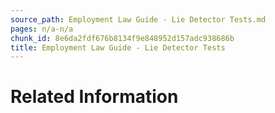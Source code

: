 ```yaml
---
source_path: Employment Law Guide - Lie Detector Tests.md
pages: n/a-n/a
chunk_id: 8e6da2fdf676b8134f9e848952d157adc938686b
title: Employment Law Guide - Lie Detector Tests
---
```

# Related Information
